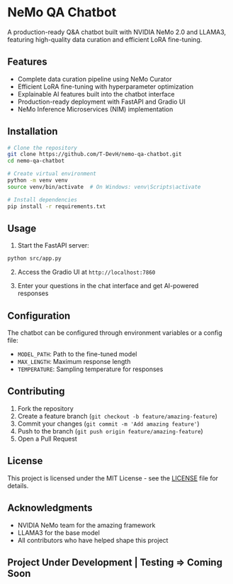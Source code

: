 # NeMo QA Chatbot

A production-ready Q&A chatbot built with NVIDIA NeMo 2.0 and LLAMA3, featuring high-quality data curation and efficient LoRA fine-tuning.

## Features

- Complete data curation pipeline using NeMo Curator
- Efficient LoRA fine-tuning with hyperparameter optimization
- Explainable AI features built into the chatbot interface
- Production-ready deployment with FastAPI and Gradio UI
- NeMo Inference Microservices (NIM) implementation

## Installation

```bash
# Clone the repository
git clone https://github.com/T-DevH/nemo-qa-chatbot.git
cd nemo-qa-chatbot

# Create virtual environment
python -m venv venv
source venv/bin/activate  # On Windows: venv\Scripts\activate

# Install dependencies
pip install -r requirements.txt
```

## Usage

1. Start the FastAPI server:
```bash
python src/app.py
```

2. Access the Gradio UI at `http://localhost:7860`

3. Enter your questions in the chat interface and get AI-powered responses

## Configuration

The chatbot can be configured through environment variables or a config file:

- `MODEL_PATH`: Path to the fine-tuned model
- `MAX_LENGTH`: Maximum response length
- `TEMPERATURE`: Sampling temperature for responses

## Contributing

1. Fork the repository
2. Create a feature branch (`git checkout -b feature/amazing-feature`)
3. Commit your changes (`git commit -m 'Add amazing feature'`)
4. Push to the branch (`git push origin feature/amazing-feature`)
5. Open a Pull Request

## License

This project is licensed under the MIT License - see the [LICENSE](LICENSE) file for details.

## Acknowledgments

- NVIDIA NeMo team for the amazing framework
- LLAMA3 for the base model
- All contributors who have helped shape this project 

## Project Under Development | Testing => Coming Soon 